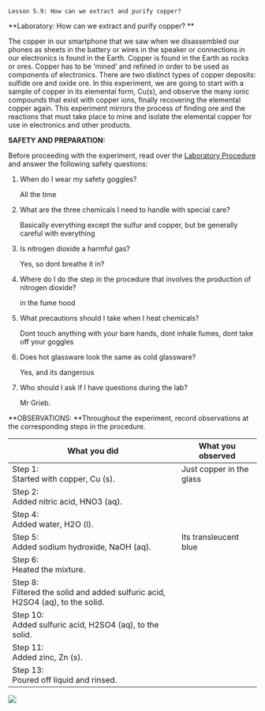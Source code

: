 ```
Lesson 5.9: How can we extract and purify copper?
```


**Laboratory: How can we extract and purify copper? **

The copper in our smartphone that we saw when we disassembled our phones as sheets in the battery or wires in the speaker or connections in our electronics is found in the Earth. Copper is found in the Earth as rocks or ores. Copper has to be ‘mined’ and refined in order to be used as components of electronics. There are two distinct types of copper deposits: sulfide ore and oxide ore. In this experiment, we are going to start with a sample of copper in its elemental form, Cu(s), and observe the many ionic compounds that exist with copper ions, finally recovering the elemental copper again. This experiment mirrors the process of finding ore and the reactions that must take place to mine and isolate the elemental copper for use in electronics and other products.

**SAFETY AND PREPARATION:**

Before proceeding with the experiment, read over the [Laboratory Procedure](https://drive.google.com/file/d/1AZ0NaKyWZ3Pu02FMjgwUbrGOWFkhWFCn/view?usp=sharing) and answer the following safety questions:



1. When do I wear my safety goggles?

   All the time

2. What are the three chemicals I need to handle with special care?
   
   Basically everything except the sulfur and copper, but be generally careful with everything
   
3. Is nitrogen dioxide a harmful gas? 
   
   Yes, so dont breathe it in?
   
4. Where do I do the step in the procedure that involves the production of nitrogen dioxide?
   
   in the fume hood
   
5. What precautions should I take when I heat chemicals?
   
   Dont touch anything with your bare hands, dont inhale fumes, dont take off your goggles
   
6. Does hot glassware look the same as cold glassware?
   
   Yes, and its dangerous
   
7. Who should I ask if I have questions during the lab?
   
   Mr Grieb.
   

**OBSERVATIONS: **Throughout the experiment, record observations at the corresponding steps in the procedure.

| What you did                                                                     | What you observed        |
| -------------------------------------------------------------------------------- | ------------------------ |
| Step 1:<br>Started with copper, Cu (s).                                          | Just copper in the glass | 
| Step 2:<br>Added nitric acid, HNO3 (aq).                                         |                          |
| Step 4:<br>Added water, H2O (l).                                                 |                          |
| Step 5:<br>Added sodium hydroxide, NaOH (aq).                                    | Its transleucent blue    |
| Step 6:<br>Heated the mixture.                                                   |                          |
| Step 8:<br>Filtered the solid and added sulfuric acid, H2SO4 (aq), to the solid. |                          |
| Step 10:<br>Added sulfuric acid, H2SO4 (aq), to the solid.                       |                          |
| Step 11:<br>Added zinc, Zn (s).                                                  |                          |
| Step 13:<br>Poured off liquid and rinsed.                                        |                          |


![](https://lh5.googleusercontent.com/8Z2v0fphxva1DPsBlFt5XRjXujdiDjBYklZRgKpgvIsQxJ_8INB-Hp_BLYyfuVFvkA-vKyw5z5j85RwqEQkx3MJaHdYHD9L3ppn1Fu1jEUi3gG6W-ysCBL5KIdpDivNkTqd9QJ70UbrY08mbjt3aSgg)